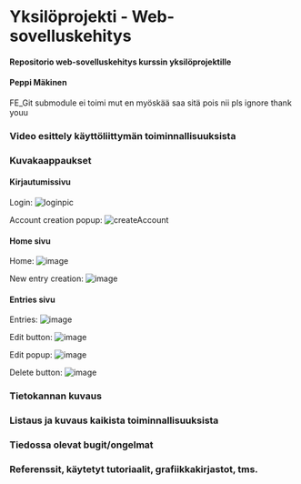 # Yksilöprojekti - Web-sovelluskehitys

#### Repositorio web-sovelluskehitys kurssin yksilöprojektille
#### Peppi Mäkinen

FE_Git submodule ei toimi mut en myöskää saa sitä pois nii pls ignore thank youu

### Video esittely käyttöliittymän toiminnallisuuksista


### Kuvakaappaukset
#### Kirjautumissivu
Login:
![loginpic](https://github.com/peppimakinen/yksiloprojekti_k24/assets/111729175/730fe1da-ca08-4fb4-b7ca-ded86ca44f03)

Account creation popup:
![createAccount](https://github.com/peppimakinen/yksiloprojekti_k24/assets/111729175/e63cf28d-9007-4529-b0ca-504a7e73a6a0)

#### Home sivu
Home:
![image](https://github.com/peppimakinen/yksiloprojekti_k24/assets/111729175/cde59bce-14af-4888-970f-aaed0a8339e9)

New entry creation:
![image](https://github.com/peppimakinen/yksiloprojekti_k24/assets/111729175/fc45ceab-e547-41ba-aa23-f5d74e817c10)

#### Entries sivu
Entries:
![image](https://github.com/peppimakinen/yksiloprojekti_k24/assets/111729175/da2798b4-31ae-47d6-b2af-25c0c540af42)

Edit button:
![image](https://github.com/peppimakinen/yksiloprojekti_k24/assets/111729175/38af06cc-c341-411a-b748-8c597b519f44)

Edit popup:
![image](https://github.com/peppimakinen/yksiloprojekti_k24/assets/111729175/0f4fd15a-0f42-43a7-8c98-19df76d230aa)

Delete button:
![image](https://github.com/peppimakinen/yksiloprojekti_k24/assets/111729175/d22611f4-c48d-47ea-a6ef-54c6a701edc6)

### Tietokannan kuvaus


### Listaus ja kuvaus kaikista toiminnallisuuksista


### Tiedossa olevat bugit/ongelmat


### Referenssit, käytetyt tutoriaalit, grafiikkakirjastot, tms.

